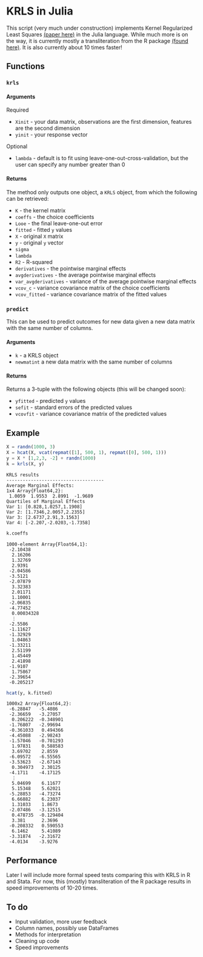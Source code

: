 # KRLS in Julia

This script (very much under construction) implements Kernel Regularized Least Squares [(paper here)](http://www.stanford.edu/~jhain/Paper/PA2014a.pdf) in the Julia language. While much more is on the way, it is currently mostly a transliteration from the R package [(found here)](https://cran.r-project.org/web/packages/KRLS/). It is also currently about 10 times faster!

## Functions

### `krls`

#### Arguments

Required
* `Xinit` - your data matrix, observations are the first dimension, features are the second dimension
* `yinit` - your response vector

Optional
* `lambda` - default is to fit using leave-one-out-cross-validation, but the user can specify any number greater than 0

#### Returns

The method only outputs one object, a `KRLS` object, from which the following can be retrieved:
* `K` - the kernel matrix
* `coeffs` - the choice coefficients
* `Looe` - the final leave-one-out error
* `fitted` - fitted `y` values
* `X` - original `X` matrix
* `y` - original `y` vector
* `sigma`
* `lambda`
* `R2` - R-squared
* `derivatives` - the pointwise marginal effects
* `avgderivatives` - the average pointwise marginal effects
* `var_avgderivatives` - variance of the average pointwise marginal effects
* `vcov_c` - variance covariance matrix of the choice coefficients
* `vcov_fitted` - variance covariance matrix of the fitted values

### `predict`

This can be used to predict outcomes for new data given a new data matrix with the same number of columns.

#### Arguments
* `k` - a KRLS object
* `newmatint` a new data matrix with the same number of columns

#### Returns
Returns a 3-tuple with the following objects (this will be changed soon):
* `yfitted` - predicted `y` values
* `sefit` - standard errors of the predicted values
* `vcovfit` - variance covariance matrix of the predicted values

## Example

```julia
X = randn(1000, 3)
X = hcat(X, vcat(repmat([1], 500, 1), repmat([0], 500, 1)))
y = X * [1,2,3, -2] + randn(1000)
k = krls(X, y)
```




    KRLS results
    ------------------------------------
    Average Marginal Effects:
    1x4 Array{Float64,2}:
     1.0059  1.9553  2.8991  -1.9689
    Quartiles of Marginal Effects
    Var 1: [0.828,1.0257,1.1908]
    Var 2: [1.7346,2.0057,2.2355]
    Var 3: [2.6737,2.91,3.1563]
    Var 4: [-2.207,-2.0203,-1.7358]





```julia
k.coeffs
```




    1000-element Array{Float64,1}:
     -2.10438   
      2.16206   
      1.32769   
      2.9391    
     -2.04586   
     -3.5121    
     -2.07879   
      3.32383   
      2.01171   
      1.10001   
     -2.06835   
     -4.77452   
      0.00034328
      ⋮         
     -2.5586    
     -1.11627   
     -1.32929   
      1.04863   
     -1.33211   
      2.51199   
      1.45449   
      2.41898   
     -1.9107    
      1.75867   
     -2.39654   
     -0.205217  




```julia
hcat(y, k.fitted)
```




    1000x2 Array{Float64,2}:
     -6.28847   -5.4086  
     -2.36659   -3.27057
      0.206222  -0.348901
     -1.76807   -2.99694
     -0.361033   0.494366
     -4.45088   -2.98243
     -1.57046   -0.701293
      1.97831    0.588583
      3.69702    2.8559  
     -6.09572   -6.55565
     -3.53623   -2.67143
      0.304973   2.30125
     -4.1711    -4.17125
      ⋮                  
      5.04699    6.11677
      5.15348    5.62021
     -5.28853   -4.73274
      6.66882    6.23037
      1.31033    1.8673  
     -2.07486   -3.12515
      0.478735  -0.129404
      3.381      2.3696  
     -0.208332   0.590553
      6.1462     5.41089
     -3.31874   -2.31672
     -4.0134    -3.9276  

## Performance

Later I will include more formal speed tests comparing this with KRLS in R and Stata. For now, this (mostly) transliteration of the R package results in speed improvements of 10-20 times.

## To do
* Input validation, more user feedback
* Column names, possibly use DataFrames
* Methods for interpretation
* Cleaning up code
* Speed improvements
